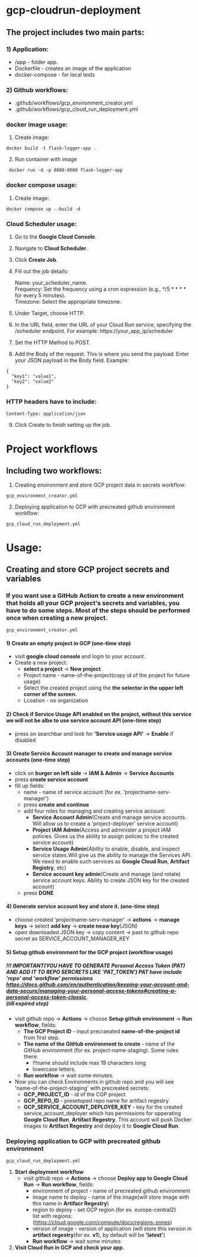 # gcp-cloudrun-deployment

## The project includes two main parts:
### 1) Application:
- /app - folder app.
- Dockerfile - creates an image of the application
- docker-compose - for local tests
### 2) Github workflows:
- .github/workflows/gcp_environment_creator.yml
- .github/workflows/gcp_cloud_run_deployment.yml

### docker image usage:
1) Create image:
```
docker build -t flask-logger-app .
```
2) Run container with image
```
 docker run -d -p 8080:8080 flask-logger-app
 ```

### docker compose usage:
1) Create image:
```
docker compose up --build -d
```

### Cloud Scheduler usage:

1) Go to the <strong>Google Cloud Console</strong>. <br>

2) Navigate to <strong>Cloud Scheduler</strong>. <br>

3) Click <strong>Create Job</strong>. <br>

4) Fill out the job details: <br>

    Name: your_scheduler_name. <br>
    Frequency: Set the frequency using a cron expression (e.g., */5 * * * * for every 5 minutes). <br>
    Timezone: Select the appropriate timezone.

5) Under Target, choose HTTP.

6) In the URL field, enter the URL of your Cloud Run service, specifying the /scheduler endpoint. For example: https://your_app_ip/scheduler <br>

7) Set the HTTP Method to POST.

8) Add the Body of the request. This is where you send the payload. Enter your JSON payload in the Body field. Example:
```
{
  "key1": "value1",
  "key2": "value2"
}
```
### HTTP headers have to include:
```
Content-Type: application/json
```
9) Click Create to finish setting up the job.


# Project workflows
## Including two workflows:
1) Creating environment and store GCP project data in secrets workflow:
```
gcp_environment_creator.yml
```
2) Deploying application to GCP with precreated github environment workflow:
```
gcp_cloud_run_deployment.yml
```

# Usage:
## Creating and store GCP project secrets and variables
### If you want use a GitHub Action to create a new environment that holds all your GCP project's secrets and variables, you have to do some steps. Most of the steps should be performed once when creating a new project.
```
gcp_environment_creator.yml
```
#### 1) Create an empty project in GCP (one-time step)
   - visit <strong>google cloud console</strong> and login to your account.
   - Create a new project: </br> 
        - <strong>select a project</strong> -> <strong>New project</strong>
        - Project name - name-of-the-project(copy id of the project for future usage)
        - Select the created project using the <strong>the selector in the upper left corner of the screen.</strong>
        - Lcoation - no organization
#### 2) Check if Service Usage API enabled on the project, without this service we will not be albe to use service account API (one-time step)
   - press on searchbar and look for <strong>'Service usage API'</strong> -> <strong>Enable</strong> if disabled
#### 3) Create Service Account manager to create and manage service accounts (one-time step)
   - click on <strong>burger on left side</strong> -> <strong>IAM & Admin</strong> -> <strong>Service Accounts</strong>
   - press <strong>create service account</strong>
   - fill up fields:
     - name - name of service account (for ex. 'projectname-serv-manager')
     - press <strong>create and continue</strong>
     - add four roles for managing and creating service account:
       - <strong>Service Account Admin</strong>(Create and manage service accounts. Will allow us to create a 'project-deployer' service account)
       - <strong>Project IAM Admin</strong>(Access and administer a project IAM policies. Gives us the ability to assign policec to the created service account)
       - <strong>Service Usage Admin</strong>(Ability to enable, disable, and inspect service states.Will give us the ability to manage the Services API. We need to enable such services as <strong>Google Cloud Run</strong>, <strong>Artifact Registry</strong>, etc)
       - <strong>Service account key admin</strong>(Create and manage (and rotate) service account keys. Ability to create JSON key for the created account)
     - press <strong>DONE</strong>
#### 4) Generate service account key and store it. (one-time step)
   - choose created 'projectname-serv-manager' -> <strong>actions</strong> -> <strong>manage keys</strong> -> select <strong>add key</strong> -> <strong>create neaw key</strong>(JSON)
   - open downloaded JSON key -> copy content -> past to github repo secret as SERVICE_ACCOUNT_MANAGER_KEY
#### 5) Setup github environment for the GCP project (workflow usage)
##### !!! IMPORTANT(YOU HAVE TO GENERATE Personal Access Token (PAT) AND ADD IT TO REPO SERCRETS LIKE 'PAT_TOKEN') PAT have include 'repo' and 'workflow' permissions<br> https://docs.github.com/en/authentication/keeping-your-account-and-data-secure/managing-your-personal-access-tokens#creating-a-personal-access-token-classic. <br> (till expired step)
   - visit github repo -> <strong>Actions</strong> -> choose <strong>Setup github environment</strong> -> <strong>Run workflow</strong>, fields:
     - <strong>The GCP Project ID</strong> - input precraeated <strong>name-of-the-project id</strong> from first step.
     - <strong>The name of the GitHub environment to create</strong> - name of the GitHub environment (for ex. project-name-staging). Some rules there:
       - !!!name should include max 19 characters long.
       - lowercase letters.
      - <strong>Run workflow</strong> -> wait some minutes.
   - Now you can check Environments in github repo and you will see 'name-of-the-project-staging' with precreated secrets:
        - <strong>GCP_PROJECT_ID</strong> - id of the CGP project
        - <strong>GCP_REPO_ID</strong> - presetuped repo name for artifact regestry
        - <strong>GCP_SERVICE_ACCOUNT_DEPLOYER_KEY</strong> - key for the created service_account_deployer which has permissions for opperating <strong>Google Cloud Run</strong>, <strong>Artifact Regestry</strong>. This account will push Docker images to <strong>Artifact Regestry</strong> and deploy it to <strong>Google Cloud Run</strong>. <br>
### Deploying application to GCP with precreated github environment
```
gcp_cloud_run_deployment.yml
```
1) <strong>Start deployment workflow</strong>
   - visit github repo -> <strong>Actions</strong> -> choose <strong>Deploy app to Google Cloud Run</strong> -> <strong>Run workflow</strong>, fields:
     - environment of project - name of precreated github environment
     - image name to deploy - name of the image(will store image with this name in <strong>Artifacr Regestry</strong>)
     - region to deploy - set GCP region (for ex. europe-central2)<br> list with regions:<br>(https://cloud.google.com/compute/docs/regions-zones)
     - version of image - version of application (will store this version in <strong>artifact regestry</strong>(for ex. <strong>v1</strong>), by default will be <strong>'latest'</strong>)
     - <strong>Run workflow</strong> -> wait some minutes
2) <strong>Visit Cloud Run in GCP and check your app.</strong>